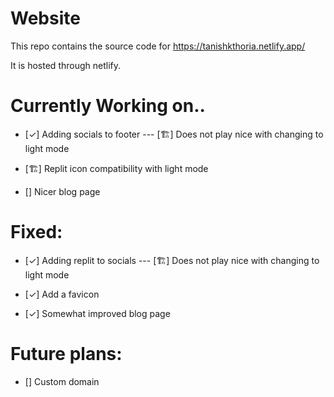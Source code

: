 # Website
This repo contains the source code for https://tanishkthoria.netlify.app/ 

It is hosted through netlify.

# Currently Working on..
- [✓]  Adding socials to footer
     --- [🏗️] Does not play nice with changing to light mode

- [🏗️] Replit icon compatibility with light mode
- [] Nicer blog page 

# Fixed:
- [✓] Adding replit to socials
     --- [🏗️] Does not play nice with changing to light mode

- [✓] Add a favicon
- [✓] Somewhat improved blog page

# Future plans:
- [] Custom domain

